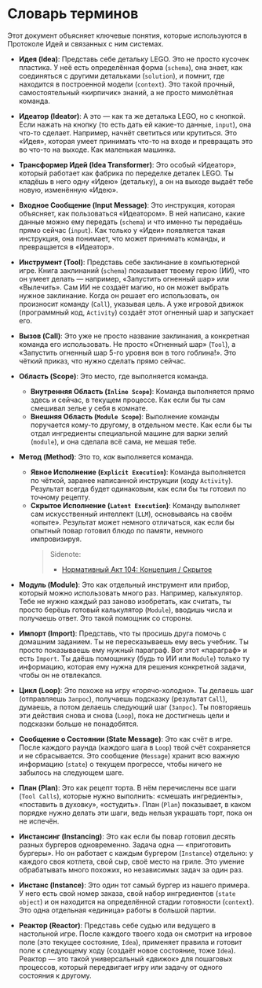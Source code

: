 # Словарь терминов

Этот документ объясняет ключевые понятия, которые используются в Протоколе Идей и связанных с ним системах.

- **Идея (Idea)**: Представь себе детальку LEGO. Это не просто кусочек пластика. У неё есть определённая форма (`schema`), она знает, как соединяться с другими детальками (`solution`), и помнит, где находится в построенной модели (`context`). Это такой прочный, самостоятельный «кирпичик» знаний, а не просто мимолётная команда.

- **Идеатор (Ideator)**: А это — как та же деталька LEGO, но с кнопкой. Если нажать на кнопку (то есть дать ей какие-то данные, `input`), она что-то сделает. Например, начнёт светиться или крутиться. Это «Идея», которая умеет принимать что-то на входе и превращать это во что-то на выходе. Как маленькая машинка.

- **Трансформер Идей (Idea Transformer)**: Это особый «Идеатор», который работает как фабрика по переделке деталек LEGO. Ты кладёшь в него одну «Идею» (детальку), а он на выходе выдаёт тебе новую, изменённую «Идею».

- **Входное Сообщение (Input Message)**: Это инструкция, которая объясняет, как пользоваться «Идеатором». В ней написано, какие данные можно ему передать (`schema`) и что именно ты передаёшь прямо сейчас (`input`). Как только у «Идеи» появляется такая инструкция, она понимает, что может принимать команды, и превращается в «Идеатор».

- **Инструмент (Tool)**: Представь себе заклинание в компьютерной игре. Книга заклинаний (`schema`) показывает твоему герою (ИИ), что он умеет делать — например, «Запустить огненный шар» или «Вылечить». Сам ИИ не создаёт магию, но он может выбрать нужное заклинание. Когда он решает его использовать, он произносит команду (`Call`), указывая цель. А уже игровой движок (программный код, `Activity`) создаёт этот огненный шар и запускает его.

- **Вызов (Call)**: Это уже не просто название заклинания, а конкретная команда его использовать. Не просто «Огненный шар» (`Tool`), а «Запустить огненный шар 5-го уровня вон в того гоблина!». Это чёткий приказ, что нужно сделать прямо сейчас.

- **Область (Scope)**: Это место, где выполняется команда.
  - **Внутренняя Область (`Inline Scope`)**: Команда выполняется прямо здесь и сейчас, в текущем процессе. Как если бы ты сам смешивал зелье у себя в комнате.
  - **Внешняя Область (`Module Scope`)**: Выполнение команды поручается кому-то другому, в отдельном месте. Как если бы ты отдал ингредиенты специальной машине для варки зелий (`module`), и она сделала всё сама, не мешая тебе.

- **Метод (Method)**: Это то, *как* выполняется команда.
  - **Явное Исполнение (`Explicit Execution`)**: Команда выполняется по чёткой, заранее написанной инструкции (коду `Activity`). Результат всегда будет одинаковым, как если бы ты готовил по точному рецепту.
  - **Скрытое Исполнение (`Latent Execution`)**: Команду выполняет сам искусственный интеллект (`LLM`), основываясь на своём «опыте». Результат может немного отличаться, как если бы опытный повар готовил блюдо по памяти, немного импровизируя.
    > Sidenote:
    >
    > - [Нормативный Акт 104: Концепция / Скрытое](../rfc/104_concept_latent.md)

- **Модуль (Module)**: Это как отдельный инструмент или прибор, который можно использовать много раз. Например, калькулятор. Тебе не нужно каждый раз заново изобретать, как считать, ты просто берёшь готовый калькулятор (`Module`), вводишь числа и получаешь ответ. Это такой помощник со стороны.

- **Импорт (Import)**: Представь, что ты просишь друга помочь с домашним заданием. Ты не пересказываешь ему весь учебник. Ты просто показываешь ему нужный параграф. Вот этот «параграф» и есть `Import`. Ты даёшь помощнику (будь то ИИ или `Module`) только ту информацию, которая ему нужна для решения конкретной задачи, чтобы он не отвлекался.

- **Цикл (Loop)**: Это похоже на игру «горячо-холодно». Ты делаешь шаг (отправляешь `Запрос`), получаешь подсказку (результат `Call`), думаешь, а потом делаешь следующий шаг (`Запрос`). Ты повторяешь эти действия снова и снова (`Loop`), пока не достигнешь цели и подсказки больше не понадобятся.

- **Сообщение о Состоянии (State Message)**: Это как счёт в игре. После каждого раунда (каждого шага в `Loop`) твой счёт сохраняется и не сбрасывается. Это сообщение (`Message`) хранит всю важную информацию (`state`) о текущем прогрессе, чтобы ничего не забылось на следующем шаге.

- **План (Plan)**: Это как рецепт торта. В нём перечислены все шаги (`Tool Calls`), которые нужно выполнить: «смешать ингредиенты», «поставить в духовку», «остудить». План (`Plan`) показывает, в каком порядке нужно делать эти шаги, ведь нельзя украшать торт, пока он не испечён.

- **Инстансинг (Instancing)**: Это как если бы повар готовил десять разных бургеров одновременно. Задача одна — «приготовить бургеры». Но он работает с каждым бургером (`Instance`) отдельно: у каждого своя котлета, свой сыр, своё место на гриле. Это умение обрабатывать много похожих, но независимых задач за один раз.

- **Инстанс (Instance)**: Это один тот самый бургер из нашего примера. У него есть свой номер заказа, свой набор ингредиентов (`state object`) и он находится на определённой стадии готовности (`context`). Это одна отдельная «единица» работы в большой партии.

- **Реактор (Reactor)**: Представь себе судью или ведущего в настольной игре. После каждого твоего хода он смотрит на игровое поле (это текущее состояние, `Idea`), применяет правила и готовит поле к следующему ходу (создаёт новое состояние, тоже `Idea`). Реактор — это такой универсальный «движок» для пошаговых процессов, который передвигает игру или задачу от одного состояния к другому.